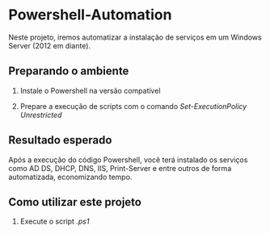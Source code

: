 # Powershell-Automation

Neste projeto, iremos automatizar a instalação de serviços em um Windows Server (2012 em diante).

## Preparando o ambiente

1. Instale o Powershell na versão compatível

2. Prepare a execução de scripts com o comando *Set-ExecutionPolicy Unrestricted*

## Resultado esperado

Após a execução do código Powershell, você terá instalado os serviços como AD DS, DHCP, DNS, IIS, Print-Server e entre outros de forma automatizada, economizando tempo. 
  
## Como utilizar este projeto
  
  1. Execute o script *.ps1* 
